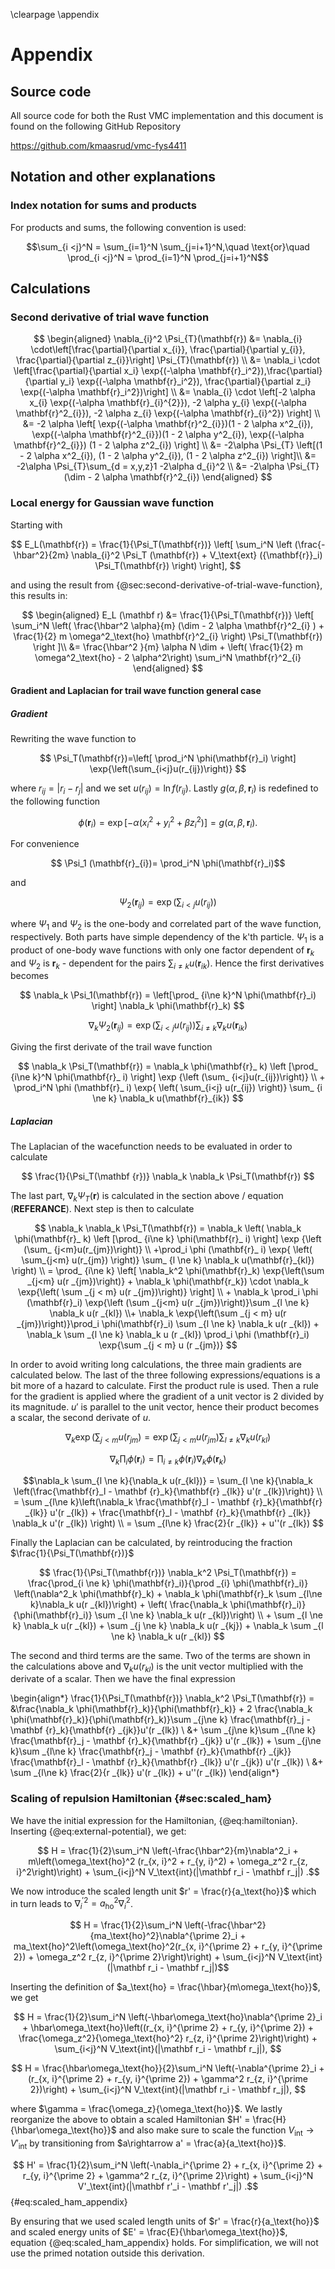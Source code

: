 \clearpage
\appendix

# Appendix

## Source code

All source code for both the Rust VMC implementation and this document is found on the following GitHub Repository

<https://github.com/kmaasrud/vmc-fys4411>

## Notation and other explanations

### Index notation for sums and products

For products and sums, the following convention is used:

$$\sum_{i <j}^N = \sum_{i=1}^N \sum_{j=i+1}^N,\quad \text{or}\quad \prod_{i <j}^N = \prod_{i=1}^N \prod_{j=i+1}^N$$

## Calculations

### Second derivative of trial wave function

<!-- Anna doesn't understand the last step -->
$$
\begin{aligned}
\nabla_{i}^2 \Psi_{T}(\mathbf{r})
&= \nabla_{i} \cdot\left[\frac{\partial}{\partial x_{i}}, \frac{\partial}{\partial y_{i}},   
   \frac{\partial}{\partial z_{i}}\right] \Psi_{T}(\mathbf{r}) \\
&= \nabla_i \cdot \left[\frac{\partial}{\partial x_i} \exp{(-\alpha
   \mathbf{r}_i^2}),\frac{\partial}{\partial y_i} \exp{(-\alpha \mathbf{r}_i^2}), \frac{\partial}{\partial z_i} \exp{(-\alpha \mathbf{r}_i^2})\right] \\
&= \nabla_{i} \cdot \left[-2 \alpha x_{i} \exp{(-\alpha \mathbf{r}_{i}^{2}}), -2 \alpha
   y_{i}  
   \exp{(-\alpha \mathbf{r}^2_{i}}), -2 \alpha z_{i} \exp{(-\alpha \mathbf{r}_{i}^2})
   \right] \\
&= -2 \alpha \left[  \exp{(-\alpha \mathbf{r}^2_{i}})(1 - 2 \alpha x^2_{i}), \exp{(-\alpha
   \mathbf{r}^2_{i}})(1 - 2 \alpha y^2_{i}), \exp{(-\alpha \mathbf{r}^2_{i}})
   (1 - 2 \alpha z^2_{i}) \right] \\
&= -2\alpha \Psi_{T} \left[(1 - 2 \alpha x^2_{i}), (1 - 2 \alpha y^2_{i}),
   (1 - 2 \alpha  z^2_{i}) \right]\\
&= -2\alpha \Psi_{T}\sum_{d = x,y,z}1 -2\alpha d_{i}^2 \\
&= -2\alpha \Psi_{T}(\dim - 2 \alpha  \mathbf{r}^2_{i})
\end{aligned}
$$

### Local energy for Gaussian wave function

Starting with

$$
E_L(\mathbf{r}) =
    \frac{1}{\Psi_T(\mathbf{r})} \left[ \sum_i^N \left (\frac{-\hbar^2}{2m}
    \nabla_{i}^2 \Psi_T (\mathbf{r}) + V_\text{ext} ({\mathbf{r}}_i) \Psi_T(\mathbf{r}) \right)  
    \right],
$$


and using the result from {@sec:second-derivative-of-trial-wave-function}, this results in:

$$
\begin{aligned} E_L (\mathbf r) &=  \frac{1}{\Psi_T(\mathbf{r})}  \left[ \sum_i^N \left(  \frac{\hbar^2 \alpha}{m}  (\dim - 2
    \alpha  \mathbf{r}^2_{i} ) + \frac{1}{2} m \omega^2_\text{ho} \mathbf{r}^2_{i} \right) \Psi_T(\mathbf{r}) \right ]\\
&= \frac{\hbar^2 }{m} \alpha N \dim +  \left( \frac{1}{2} m \omega^2_\text{ho} - 2 \alpha^2\right)  \sum_i^N \mathbf{r}^2_{i}
\end{aligned}
$$


#### Gradient and Laplacian for trail wave function general case

##### Gradient

Rewriting the wave function to

$$
\Psi_T(\mathbf{r})=\left[
    \prod_i^N \phi(\mathbf{r}_i)
\right]
\exp{\left(\sum_{i<j}u(r_{ij})\right)}
$$

where $r_{ij} = |r_i - r_j|$ and we set $u(r_{ij}) = \ln f(r_{ij})$. Lastly $g(\alpha, \beta,\mathbf{r}_i)$ is redefined to the following function

$$
\phi(\mathbf{r}_i) = \exp [-\alpha(x_i^2 + y_i^2 + \beta z_i^2)] = g(\alpha, \beta,\mathbf{r}_i).
$$

For convenience

$$ \Psi_1 (\mathbf{r}_{i})= \prod_i^N \phi(\mathbf{r}_i)$$

and  

$$\Psi_2 (\mathbf{r}_ {ij}) = \exp{\left(\sum_{i<j}u(r_{ij})\right)}$$

where $\Psi_1$  and $\Psi_2$ is the one-body and correlated part of the wave function, respectively. Both parts have simple dependency of the k'th particle. $\Psi_1$ is a product of one-body wave functions with only one factor dependent of $\mathbf{r}_k$ and $\Psi_2$ is $\mathbf{r}_k$ - dependent for the pairs $\sum _{i\ne k} u(\mathbf{r} _{ik})$.  Hence the first derivatives becomes

$$
\nabla_k \Psi_1(\mathbf{r}) = \left[\prod_ {i\ne k}^N \phi(\mathbf{r}_i) \right] \nabla_k \phi(\mathbf{r}_k)
$$


$$
\nabla_k \Psi_2(\mathbf{r}_ {ij}) = \exp {\left (\sum_ {i<j}u(r_{ij})\right)}  \sum_ {i \ne k} \nabla_k  u(\mathbf{r}_{ik})
$$

Giving the first derivate of the trail wave function

$$
\nabla_k \Psi_T(\mathbf{r}) = \nabla_k \phi(\mathbf{r}_ k) \left [\prod_ {i\ne k}^N \phi(\mathbf{r}_ i) \right] \exp {\left (\sum_ {i<j}u(r_{ij})\right)} \\ +
 \prod_i^N \phi (\mathbf{r}_ i) \exp{ \left( \sum_{i<j} u(r_{ij}) \right)}  \sum_ {i \ne k} \nabla_k  u(\mathbf{r}_{ik})
$$

##### Laplacian

The Laplacian of the wacefunction needs to be evaluated in order to calculate

$$
\frac{1}{\Psi_T(\mathbf {r})} \nabla_k \nabla_k \Psi_T(\mathbf{r})
$$

The last part, $\nabla_k \Psi_T(\mathbf{r})$ is calculated in the section above / equation (**REFERANCE**). Next step is then to calculate

<!-- Check this!  -->
$$
\nabla_k \nabla_k \Psi_T(\mathbf{r}) = \nabla_k \left( \nabla_k \phi(\mathbf{r}_ k) \left [\prod_ {i\ne k} \phi(\mathbf{r}_ i) \right] \exp {\left (\sum_ {j<m}u(r_{jm})\right)} \\
 +\prod_i \phi (\mathbf{r}_ i) \exp{ \left( \sum_{j<m} u(r_{jm}) \right)}  \sum_ {l \ne k} \nabla_k  u(\mathbf{r}_{kl}) \right) \\
= \prod_ {i\ne k} \left[ \nabla_k^2 \phi(\mathbf{r}_k) \exp{\left(\sum _{j<m} u(r _{jm})\right)} + \nabla_k \phi(\mathbf{r_k}) \cdot  \nabla_k \exp{\left( \sum _{j < m} u(r _{jm})\right)} \right] \\ + \nabla_k \prod_i \phi (\mathbf{r}_i) \exp{\left (\sum _{j<m} u(r _{jm})\right)}\sum _{l \ne k} \nabla_k u(r _{kl}) \\+
\nabla_k \exp{\left(\sum _{j < m} u(r _{jm})\right)}\prod_i \phi(\mathbf{r}_i) \sum _{l \ne k} \nabla_k u(r _{kl}) + \nabla_k \sum _{l \ne k} \nabla_k u (r _{kl}) \prod_i \phi (\mathbf{r}_i) \exp{\sum _{j < m} u (r _{jm})}
$$

In order to avoid writing long calculations, the three main gradients are calculated below. The last of the three following expressions/equations is a bit more of a hazard to calculate. First the product rule is used. Then a rule for the gradient is applied where the gradient of a unit vector is 2 divided by its magnitude. $u'$ is parallel to the unit vector, hence their product becomes a scalar, the second derivate of $u$.

$$
\nabla_k
\exp{\left(\sum_{j <m}{u(r_{jm}}\right)} = \exp{\left(\sum_{j <m}{u(r_{jm}}\right)} \sum_{l \ne k}{\nabla_k u(r_{kl})}
$$

$$
\nabla_k \prod_i \phi(\mathbf{r}_i) = \prod _{i \ne k} \phi(\mathbf{r}_i) \nabla_k \phi(\mathbf {r}_k)
$$

$$\nabla_k \sum_{l \ne k}{\nabla_k u(r_{kl})} = \sum_{l \ne k}{\nabla_k \left(\frac{\mathbf{r}_l - \mathbf {r}_k}{\mathbf{r} _{lk}} u'(r _{lk})\right)} \\
= \sum _{l\ne k}\left(\nabla_k \frac{\mathbf{r}_l - \mathbf {r}_k}{\mathbf{r} _{lk}} u'(r _{lk}) + \frac{\mathbf{r}_l - \mathbf {r}_k}{\mathbf{r} _{lk}} \nabla_k u'(r _{lk}) \right) \\
= \sum _{l\ne k} \frac{2}{r _{lk}} + u''(r _{lk})
$$


Finally the Laplacian can be calculated, by reintroducing the fraction $\frac{1}{\Psi_T(\mathbf{r})}$

$$
\frac{1}{\Psi_T(\mathbf{r})} \nabla_k^2 \Psi_T(\mathbf{r}) =  \frac{\prod_{i \ne k} \phi(\mathbf{r}_i)}{\prod _{i} \phi(\mathbf{r}_i)} \left(\nabla^2_k \phi(\mathbf{r}_k) + \nabla_k \phi(\mathbf{r}_k \sum _{l\ne k}\nabla_k u(r _{kl})\right)  + \left( \frac{\nabla_k \phi(\mathbf{r}_i)}{\phi(\mathbf{r}_i)} \sum _{l \ne k} \nabla_k u(r _{kl})\right) \\ + \sum _{l \ne k} \nabla_k u(r _{kl})  + \sum _{j \ne k} \nabla_k u(r _{kj}) + \nabla_k  \sum _{l \ne k} \nabla_k u(r _{kl})
$$

The second and third terms are the same. Two of the terms are shown in the calculations above and $\nabla_k u(r_{kl})$ is the unit vector multiplied with the derivate of a scalar. Then we have the final expression


\begin{align*}
\frac{1}{\Psi_T(\mathbf{r})} \nabla_k^2 \Psi_T(\mathbf{r}) = &\frac{\nabla_k \phi(\mathbf{r}_k)}{\phi(\mathbf{r}_k)} + 2 \frac{\nabla_k \phi(\mathbf{r}_k)}{\phi(\mathbf{r}_k)}\sum _{j\ne k}
\frac{\mathbf{r}_j - \mathbf {r}_k}{\mathbf{r} _{jk}}u'(r _{lk}) \\ &+ \sum _{j\ne k}\sum _{l\ne k}
\frac{\mathbf{r}_j - \mathbf {r}_k}{\mathbf{r} _{jk}} u'(r _{lk}) + \sum _{j\ne k}\sum _{l\ne k}
\frac{\mathbf{r}_j - \mathbf {r}_k}{\mathbf{r} _{jk}} \frac{\mathbf{r}_l - \mathbf {r}_k}{\mathbf{r} _{lk}}  u'(r _{jk})  u'(r _{lk}) \\ &+ \sum _{l\ne k} \frac{2}{r _{lk}} u'(r _{lk}) +  u''(r _{lk})
\end{align*}

### Scaling of repulsion Hamiltonian {#sec:scaled_ham}

We have the initial expression for the Hamiltonian, {@eq:hamiltonian}. Inserting {@eq:external-potential}, we get:

$$ H = \frac{1}{2}\sum_i^N \left(-\frac{\hbar^2}{m}\nabla^2_i + m\left(\omega_\text{ho}^2 (r_{x, i}^2 + r_{y, i}^2) + \omega_z^2 r_{z, i}^2\right)\right) + \sum_{i<j}^N V_\text{int}(|\mathbf r_i - \mathbf r_j|) .$$

We now introduce the scaled length unit $r' = \frac{r}{a_\text{ho}}$ which in turn leads to $\nabla^{\prime 2}_i = a_\text{ho}^2\nabla_i^2$.

$$ H = \frac{1}{2}\sum_i^N \left(-\frac{\hbar^2}{ma_\text{ho}^2}\nabla^{\prime 2}_i  + ma_\text{ho}^2\left(\omega_\text{ho}^2(r_{x, i}^{\prime 2} + r_{y, i}^{\prime 2}) + \omega_z^2 r_{z, i}^{\prime 2}\right)\right) + \sum_{i<j}^N V_\text{int}(|\mathbf r_i - \mathbf r_j|)$$

Inserting the definition of $a_\text{ho} = \frac{\hbar}{m\omega_\text{ho}}$, we get

$$ H = \frac{1}{2}\sum_i^N \left(-\hbar\omega_\text{ho}\nabla^{\prime 2}_i  + \hbar\omega_\text{ho}\left((r_{x, i}^{\prime 2} + r_{y, i}^{\prime 2}) + \frac{\omega_z^2}{\omega_\text{ho}^2} r_{z, i}^{\prime 2}\right)\right) + \sum_{i<j}^N V_\text{int}(|\mathbf r_i - \mathbf r_j|), $$

$$ H = \frac{\hbar\omega_\text{ho}}{2}\sum_i^N \left(-\nabla^{\prime 2}_i  + (r_{x, i}^{\prime 2} + r_{y, i}^{\prime 2}) + \gamma^2 r_{z, i}^{\prime 2})\right) + \sum_{i<j}^N V_\text{int}(|\mathbf r_i - \mathbf r_j|), $$

where $\gamma = \frac{\omega_z}{\omega_\text{ho}}$. We lastly reorganize the above to obtain a scaled Hamiltonian $H' = \frac{H}{\hbar\omega_\text{ho}}$ and also make sure to scale the function $V_\text{int}\rightarrow V'_\text{int}$ by transitioning from $a\rightarrow a' = \frac{a}{a_\text{ho}}$.

$$ H' = \frac{1}{2}\sum_i^N \left(-\nabla_i^{\prime 2} + r_{x, i}^{\prime 2} + r_{y, i}^{\prime 2} + \gamma^2 r_{z, i}^{\prime 2}\right) + \sum_{i<j}^N V'_\text{int}(|\mathbf r'_i - \mathbf r'_j|) .$$ {#eq:scaled_ham_appendix}

By ensuring that we used scaled length units of $r' = \frac{r}{a_\text{ho}}$ and scaled energy units of $E' = \frac{E}{\hbar\omega_\text{ho}}$, equation {@eq:scaled_ham_appendix} holds. For simplification, we will not use the primed notation outside this derivation.
